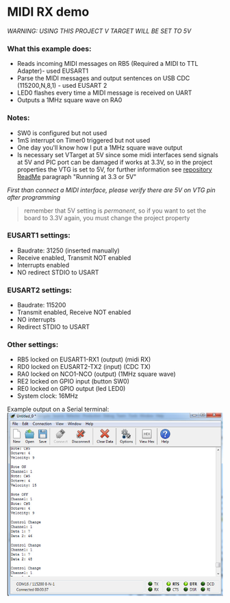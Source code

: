 # MIDI RX demo

*WARNING: USING THIS PROJECT V TARGET WILL BE SET TO 5V*   

### What this example does:
- Reads incoming MIDI messages on RB5 (Required a MIDI to TTL Adapter)- used EUSART1
- Parse the MIDI messages and output sentences on USB CDC (115200,N,8,1) - used EUSART 2
- LED0 flashes every time a MIDI message is received on UART
- Outputs a 1MHz square wave on RA0

### Notes:
- SW0 is configured but not used  
- 1mS interrupt on Timer0 triggered but not used
- One day you'll know how I put a 1MHz square wave output
- Is necessary set VTarget at 5V since some midi interfaces send signals at 5V and PIC port can be damaged if works at 3.3V, so in the project properties the VTG is set to 5V, for further information see [repository ReadMe](https://github.com/Cyb3rn0id/Microchip_Curiosity_Nano_Examples#running-at-5-or-33v) paragraph "Running at 3.3 or 5V"

*First than connect a MIDI interface, please verify there are 5V on VTG pin after programming*   
>remember that 5V setting is *permanent*, so if you want to set the board to 3.3V again, you must change the project property

### EUSART1 settings:
- Baudrate: 31250 (inserted manually)
- Receive enabled, Transmit NOT enabled
- Interrupts enabled
- NO redirect STDIO to USART

### EUSART2 settings:  
- Baudrate: 115200
- Transmit enabled, Receive NOT enabled
- NO interrupts
- Redirect STDIO to USART

### Other settings:
- RB5 locked on EUSART1-RX1 (output)  (midi RX)
- RD0 locked on EUSART2-TX2 (input)   (CDC TX)
- RA0 locked on NCO1-NCO (output)     (1MHz square wave)
- RE2 locked on GPIO input            (button SW0)
- RE0 locked on GPIO output           (led LED0)
- System clock: 16MHz

Example output on a Serial terminal:  
![Serial terminal](../assets/MIDI_Receive_Demo.jpg)
